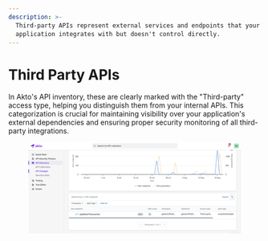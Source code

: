 ```yaml
---
description: >-
  Third-party APIs represent external services and endpoints that your
  application integrates with but doesn't control directly.
---
```


# Third Party APIs

In Akto's API inventory, these are clearly marked with the "Third-party" access type, helping you distinguish them from your internal APIs. This categorization is crucial for maintaining visibility over your application's external dependencies and ensuring proper security monitoring of all third-party integrations.

<figure><img src="../../.gitbook/assets/image (1) (1) (1) (1) (1) (1) (1) (1) (1) (1) (1) (1) (1) (1) (1) (1).png" alt=""><figcaption></figcaption></figure>
